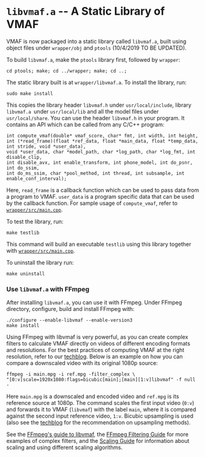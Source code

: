 `libvmaf.a` -- A Static Library of VMAF
===================

VMAF is now packaged into a static library called `libvmaf.a`, built using object files under `wrapper/obj` and `ptools` (10/4/2019 TO BE UPDATED).

To build `libvmaf.a`, make the `ptools` library first, followed by `wrapper`:

```
cd ptools; make; cd ../wrapper; make; cd ..;
```

The static library built is at `wrapper/libvmaf.a`. To install the library, run:

```
sudo make install
```

This copies the library header `libvmaf.h` under `usr/local/include`, library `libvmaf.a `under `usr/local/lib` and all the model files under `usr/local/share`. You can use the header `libvmaf.h` in your program. It contains an API which can be called from any C/C++ program:

```
int compute_vmaf(double* vmaf_score, char* fmt, int width, int height, 
int (*read_frame)(float *ref_data, float *main_data, float *temp_data, int stride, void *user_data), 
void *user_data, char *model_path, char *log_path, char *log_fmt, int disable_clip, 
int disable_avx, int enable_transform, int phone_model, int do_psnr, int do_ssim, 
int do_ms_ssim, char *pool_method, int thread, int subsample, int enable_conf_interval);
```

Here, `read_frame` is a callback function which can be used to pass data from a program to VMAF. `user_data` is a program specific data that can be used by the callback function. For sample usage of `compute_vmaf`, refer to [`wrapper/src/main.cpp`](../../wrapper/src/main.cpp).

To test the library, run:

```
make testlib
```

This command will build an executable `testlib` using this library together with [`wrapper/src/main.cpp`](../../wrapper/src/main.cpp).

To uninstall the library run:

```
make uninstall
```

### Use `libvmaf.a` with FFmpeg

After installing `libvmaf.a`, you can use it with FFmpeg. Under FFmpeg directory, configure, build and install FFmpeg with:

```
./configure --enable-libvmaf --enable-version3
make install
```

Using FFmpeg with libvmaf is very powerful, as you can create complex filters to calculate VMAF directly on videos of different encoding formats and resolutions. For the best practices of computing VMAF at the right resolution, refer to our [techblog](https://medium.com/netflix-techblog/vmaf-the-journey-continues-44b51ee9ed12). Below is an example on how you can compare a downscaled video with its original 1080p source:

```
ffmpeg -i main.mpg -i ref.mpg -filter_complex \
"[0:v]scale=1920x1080:flags=bicubic[main];[main][1:v]libvmaf" -f null -
```

Here `main.mpg` is a downscaled and encoded video and `ref.mpg` is its reference source at 1080p. The command scales the first input video (`0:v`) and forwards it to VMAF (`libvmaf`) with the label `main`, where it is compared against the second input reference video, `1:v`. Bicubic upsampling is used (also see the [techblog](https://medium.com/netflix-techblog/vmaf-the-journey-continues-44b51ee9ed12) for the recommendation on upsampling methods).

See the [FFmpeg's guide to libvmaf](https://ffmpeg.org/ffmpeg-filters.html#libvmaf), the [FFmpeg Filtering Guide](https://trac.ffmpeg.org/wiki/FilteringGuide) for more examples of complex filters, and the [Scaling Guide](https://trac.ffmpeg.org/wiki/Scaling) for information about scaling and using different scaling algorithms.
